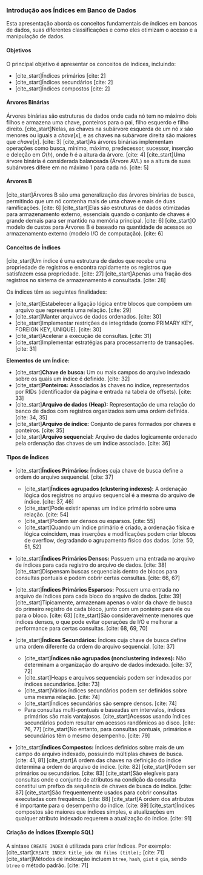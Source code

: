 ### Introdução aos Índices em Banco de Dados

Esta apresentação aborda os conceitos fundamentais de índices em bancos de dados, suas diferentes classificações e como eles otimizam o acesso e a manipulação de dados.

#### Objetivos
O principal objetivo é apresentar os conceitos de índices, incluindo:
* [cite_start]Índices primários [cite: 2]
* [cite_start]Índices secundários [cite: 2]
* [cite_start]Índices compostos [cite: 2]

#### Árvores Binárias
Árvores binárias são estruturas de dados onde cada nó tem no máximo dois filhos e armazena uma chave, ponteiros para o pai, filho esquerdo e filho direito. [cite_start]Nelas, as chaves na subárvore esquerda de um nó $x$ são menores ou iguais a $chave[x]$, e as chaves na subárvore direita são maiores que $chave[x]$. [cite: 3]
[cite_start]As árvores binárias implementam operações como busca, mínimo, máximo, predecessor, sucessor, inserção e deleção em $O(h)$, onde $h$ é a altura da árvore. [cite: 4] [cite_start]Uma árvore binária é considerada balanceada (Árvore AVL) se a altura de suas subárvores difere em no máximo 1 para cada nó. [cite: 5]

#### Árvores B
[cite_start]Árvores B são uma generalização das árvores binárias de busca, permitindo que um nó contenha mais de uma chave e mais de duas ramificações. [cite: 6] [cite_start]Elas são estruturas de dados otimizadas para armazenamento externo, essenciais quando o conjunto de chaves é grande demais para ser mantido na memória principal. [cite: 6] [cite_start]O modelo de custos para Árvores B é baseado na quantidade de acessos ao armazenamento externo (modelo I/O de computação). [cite: 6]

#### Conceitos de Índices
[cite_start]Um índice é uma estrutura de dados que recebe uma propriedade de registros e encontra rapidamente os registros que satisfazem essa propriedade. [cite: 27] [cite_start]Apenas uma fração dos registros no sistema de armazenamento é consultada. [cite: 28]

Os índices têm as seguintes finalidades:
* [cite_start]Estabelecer a ligação lógica entre blocos que compõem um arquivo que representa uma relação. [cite: 29]
* [cite_start]Manter arquivos de dados ordenados. [cite: 30]
* [cite_start]Implementar restrições de integridade (como PRIMARY KEY, FOREIGN KEY, UNIQUE). [cite: 30]
* [cite_start]Acelerar a execução de consultas. [cite: 31]
* [cite_start]Implementar estratégias para processamento de transações. [cite: 31]

**Elementos de um Índice:**
* [cite_start]**Chave de busca:** Um ou mais campos do arquivo indexado sobre os quais um índice é definido. [cite: 32]
* [cite_start]**Ponteiros:** Associados às chaves no índice, representados por RIDs (identificador da página e entrada na tabela de offsets). [cite: 33]
* [cite_start]**Arquivo de dados (Heap):** Representação de uma relação do banco de dados com registros organizados sem uma ordem definida. [cite: 34, 35]
* [cite_start]**Arquivo de índice:** Conjunto de pares formados por chaves e ponteiros. [cite: 35]
* [cite_start]**Arquivo sequencial:** Arquivo de dados logicamente ordenado pela ordenação das chaves de um índice associado. [cite: 36]

#### Tipos de Índices
* [cite_start]**Índices Primários:** Índices cuja chave de busca define a ordem do arquivo sequencial. [cite: 37]
    * [cite_start]**Índices agrupados (clustering indexes):** A ordenação lógica dos registros no arquivo sequencial é a mesma do arquivo de índice. [cite: 37, 46]
    * [cite_start]Pode existir apenas um índice primário sobre uma relação. [cite: 54]
    * [cite_start]Podem ser densos ou esparsos. [cite: 55]
    * [cite_start]Quando um índice primário é criado, a ordenação física e lógica coincidem, mas inserções e modificações podem criar blocos de overflow, degradando o agrupamento físico dos dados. [cite: 50, 51, 52]

* [cite_start]**Índices Primários Densos:** Possuem uma entrada no arquivo de índices para cada registro do arquivo de dados. [cite: 38] [cite_start]Dispensam buscas sequenciais dentro de blocos para consultas pontuais e podem cobrir certas consultas. [cite: 66, 67]

* [cite_start]**Índices Primários Esparsos:** Possuem uma entrada no arquivo de índices para cada bloco do arquivo de dados. [cite: 39] [cite_start]Tipicamente, armazenam apenas o valor da chave de busca do primeiro registro de cada bloco, junto com um ponteiro para ele ou para o bloco. [cite: 63] [cite_start]São consideravelmente menores que índices densos, o que pode evitar operações de I/O e melhorar a performance para certas consultas. [cite: 68, 69, 70]

* [cite_start]**Índices Secundários:** Índices cuja chave de busca define uma ordem diferente da ordem do arquivo sequencial. [cite: 37]
    * [cite_start]**Índices não agrupados (nonclustering indexes):** Não determinam a organização do arquivo de dados indexado. [cite: 37, 72]
    * [cite_start]Heaps e arquivos sequenciais podem ser indexados por índices secundários. [cite: 73]
    * [cite_start]Vários índices secundários podem ser definidos sobre uma mesma relação. [cite: 74]
    * [cite_start]Índices secundários são sempre densos. [cite: 74]
    * Para consultas multi-pontuais e baseadas em intervalos, índices primários são mais vantajosos. [cite_start]Acessos usando índices secundários podem resultar em acessos randômicos ao disco. [cite: 76, 77] [cite_start]No entanto, para consultas pontuais, primários e secundários têm o mesmo desempenho. [cite: 79]

* [cite_start]**Índices Compostos:** Índices definidos sobre mais de um campo do arquivo indexado, possuindo múltiplas chaves de busca. [cite: 41, 81] [cite_start]A ordem das chaves na definição do índice determina a ordem do arquivo de índice. [cite: 82] [cite_start]Podem ser primários ou secundários. [cite: 83] [cite_start]São elegíveis para consultas onde o conjunto de atributos na condição da consulta constitui um prefixo da sequência de chaves de busca do índice. [cite: 87] [cite_start]São frequentemente usados para cobrir consultas executadas com frequência. [cite: 88] [cite_start]A ordem dos atributos é importante para o desempenho do índice. [cite: 89] [cite_start]Índices compostos são maiores que índices simples, e atualizações em qualquer atributo indexado requerem a atualização do índice. [cite: 91]

#### Criação de Índices (Exemplo SQL)
A sintaxe `CREATE INDEX` é utilizada para criar índices. Por exemplo:
[cite_start]`CREATE INDEX title_idx ON films (title);` [cite: 71]
[cite_start]Métodos de indexação incluem `btree`, `hash`, `gist` e `gin`, sendo `btree` o método padrão. [cite: 71]